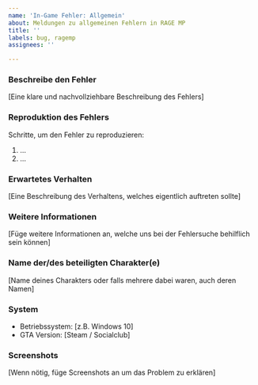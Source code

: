```yaml
---
name: 'In-Game Fehler: Allgemein'
about: Meldungen zu allgemeinen Fehlern in RAGE MP
title: ''
labels: bug, ragemp
assignees: ''

---
```



### Beschreibe den Fehler
[Eine klare und nachvollziehbare Beschreibung des Fehlers]


### Reproduktion des Fehlers
Schritte, um den Fehler zu reproduzieren:
1. ...
2. ...


### Erwartetes Verhalten
[Eine Beschreibung des Verhaltens, welches eigentlich auftreten sollte]


### Weitere Informationen
[Füge weitere Informationen an, welche uns bei der Fehlersuche behilflich sein können]


### Name der/des beteiligten Charakter(e)
[Name deines Charakters oder falls mehrere dabei waren, auch deren Namen]


### System
 - Betriebssystem: [z.B. Windows 10]
 - GTA Version: [Steam / Socialclub]


### Screenshots
[Wenn nötig, füge Screenshots an um das Problem zu erklären]

